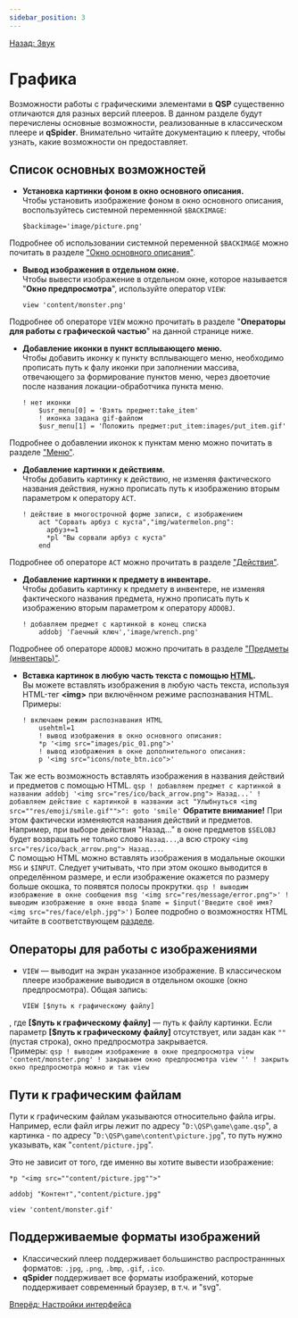 ```yaml
---
sidebar_position: 3
---
```

[Назад: Звук](sound)

# Графика

Возможности работы с графическими элементами в **QSP** существенно отличаются для разных версий плееров. В данном разделе будут перечислены основные возможности, реализованные в классическом плеере и **qSpider**. Внимательно читайте документацию к плееру, чтобы узнать, какие возможности он предоставляет.

## Список основных возможностей

* **Установка картинки фоном в окно основного описания.**\
    Чтобы установить изображение фоном в окно основного описания, воспользуйтесь системной переменнной `$BACKIMAGE`:
    ``` qsp
    $backimage='image/picture.png'
    ```
 Подробнее об использовании системной переменной `$BACKIMAGE` можно почитать в разделе ["Окно основного описания"](../text_print/main).
* **Вывод изображения в отдельном окне.**\
    Чтобы вывести изображение в отдельном окне, которое называется "**Окно предпросмотра**", используйте оператор `VIEW`:
    ``` qsp
    view 'content/monster.png'
    ```
Подробнее об операторе `VIEW` можно прочитать в разделе "**Операторы для работы с графической частью**" на данной странице ниже.
* **Добавление иконки в пункт всплывающего меню.**\
    Чтобы добавить иконку к пункту всплывающего меню, необходимо прописать путь к фалу иконки при заполнении массива, отвечающего за формирование пунктов меню, через двоеточие после названия локации-обработчика пункта меню.
    ``` qsp
    ! нет иконки
        $usr_menu[0] = 'Взять предмет:take_item'
        ! иконка задана gif-файлом
        $usr_menu[1] = 'Положить предмет:put_item:images/put_item.gif'
    ```
Подробнее о добавлении иконок к пунктам меню можно почитать в разделе ["Меню"](menu).
* **Добавление картинки к действиям.**\
    Чтобы добавить картинку к действию, не изменяя фактического названия действия, нужно прописать путь к изображению вторым параметром к оператору `ACT`.
    ``` qsp
    ! действие в многострочной форме записи, с изображением
        act "Сорвать арбуз с куста","img/watermelon.png":
          арбуз+=1
          *pl "Вы сорвали арбуз с куста"
        end
    ```
 Подробнее об операторе `ACT` можно прочитать в разделе ["Действия"](../acts).
* **Добавление картинки к предмету в инвентаре.**\
    Чтобы добавить картинку к предмету в инвентере, не изменяя фактического названия предмета, нужно прописать путь к изображению вторым параметром к оператору `ADDOBJ`.
    ``` qsp
    ! добавляем предмет с картинкой в конец списка
        addobj 'Гаечный ключ','image/wrench.png'
    ```
Подробнее об операторе `ADDOBJ` можно прочитать в разделе ["Предметы (инвентарь)"](../objs).
* **Вставка картинок в любую часть текста с помощью [HTML](html).**\
    Вы можете вставлять изображения в любую часть текста, используя HTML-тег **\<img\>** при включённом режиме распознавания HTML. Примеры:
    ``` qsp
    ! включаем режим распознавания HTML
        usehtml=1
        ! вывод изображения в окно основного описания:
        *p '<img src="images/pic_01.png">'
        ! вывод изображения в окне дополнительного описания:
        p '<img src="icons/note_btn.ico">'
    ```
Так же есть возможность вставлять изображения в названия действий и предметов с помощью HTML. 
    ``` qsp
    ! добавляем предмет с картинкой в названии
        addobj '<img src="res/ico/back_arrow.png"> Назад...'
        ! добавляем действие с картинкой в названии
        act "Улыбнуться <img src=""res/emoji/smile.gif"">": goto 'smile'
    ```
**Обратите внимание!** При этом фактически изменяются названия действий и предметов. Например, при выборе действия "Назад\..." в окне предметов `$SELOBJ` будет возвращать не только слово `Назад...`,а всю строку `<img src="res/ico/back_arrow.png"> Назад...`.\
    С помощью HTML можно вставлять изображения в модальные окошки `MSG` и `$INPUT`. Следует учитывать, что при этом окошко выводится в определённом размере, и если изображение окажется по размеру больше окошка, то появятся полосы прокрутки.
    ``` qsp
    ! выводим изображение в окне сообщения
        msg '<img src="res/message/error.png">'
        ! выводим изображение в окне ввода
        $name = $input('Введите своё имя? <img src="res/face/elph.jpg">')
    ```
Более подробно о возможностях HTML читайте в соответствующем [разделе](html).

## Операторы для работы с изображениями

* `VIEW` — выводит на экран указанное изображение. В классическом плеере изображение выводися в отдельном окошке (окно предпросмотра). Общая запись:
    ``` qsp
    VIEW [$путь к графическому файлу]
    ```
 , где **\[\$путь к графическому файлу\]** — путь к файлу картинки. Если параметр **\[\$путь к графическому файлу\]** отсутствует, или задан как `""` (пустая строка), окно предпросмотра закрывается.\
    Примеры:
    ``` qsp
    ! выводим изображение в окне предпросмотра
        view 'content/monster.png'
        ! закрываем окно предпросмотра
        view ''
        ! закрыть окно предпросмотра можно и так
        view
    ```


## Пути к графическим файлам

Пути к графическим файлам указываются относительно файла игры. Например, если файл игры лежит по адресу "`D:\QSP\game\game.qsp`", а картинка - по адресу "`D:\QSP\game\content\picture.jpg`", то путь нужно указывать, как "`content/picture.jpg`".

Это не зависит от того, где именно вы хотите вывести изображение:

``` qsp
*p "<img src=""content/picture.jpg"">"

addobj "Контент","content/picture.jpg"

view 'content/monster.gif'
```

## Поддерживаемые форматы изображений

* Классический плеер поддерживает большинство распространнных форматов: `.jpg`, `.png`, `.bmp`, `.gif`, `.ico`.
* **qSpider** поддерживает все форматы изображений, которые поддерживает современный браузер, в т.ч. и "svg".

[Вперёд: Настройки интерфейса](interface)
